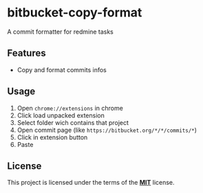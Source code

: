 # bitbucket-copy-format
A commit formatter for redmine tasks 

## Features

* Copy and format commits infos

## Usage

1. Open `chrome://extensions` in chrome
2. Click load unpacked extension 
3. Select folder wich contains that project
3. Open commit page (like `https://bitbucket.org/*/*/commits/*`)
4. Click in extension button
5. Paste

## License

This project is licensed under the terms of the [**MIT**](https://opensource.org/licenses/MIT) license.
